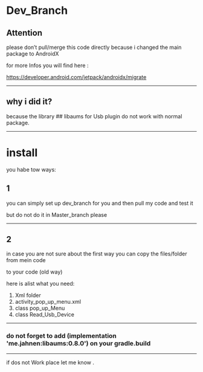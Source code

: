 # Dev_Branch

## Attention
please don’t pull/merge this code directly because i changed the main package to AndroidX 

for  more Infos you will find here  :
 

https://developer.android.com/jetpack/androidx/migrate 

---

## why i did it?

because the library  ## libaums for Usb plugin do not work with normal package.

---

# install
you habe tow ways:
## 1
you can simply set up dev_branch for you and then pull my code and test it

but do not do it in Master_branch please

---
## 2
in case you are not sure about the first way you can copy the files/folder from mein code 

to your code (old way)


here is alist what you need:

1. Xml folder
2. activity_pop_up_menu.xml
3. class pop_up_Menu
4. class Read_Usb_Device

---

### do not forget to add (implementation 'me.jahnen:libaums:0.8.0') on your gradle.build 



---


 if dos not Work place let me know .

